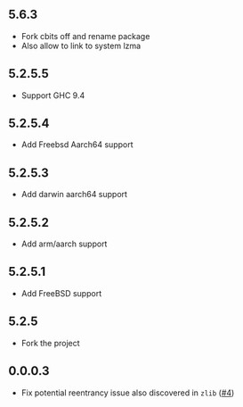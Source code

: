 ## 5.6.3

* Fork cbits off and rename package
* Also allow to link to system lzma

## 5.2.5.5

* Support GHC 9.4

## 5.2.5.4

* Add Freebsd Aarch64 support

## 5.2.5.3

* Add darwin aarch64 support

## 5.2.5.2

* Add arm/aarch support

## 5.2.5.1

* Add FreeBSD support

## 5.2.5

* Fork the project

## 0.0.0.3

* Fix potential reentrancy issue also discovered in `zlib` ([#4](https://github.com/hvr/lzma/issues/4))
